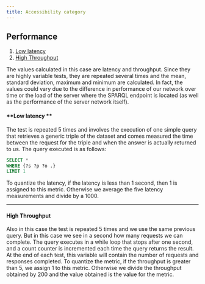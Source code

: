 ```yaml
---
title: Accessibility category
---
```


## Performance
1. [Low latency ](#low-latency)
2. [High Throughput](#high-throughput)

The values calculated in this case are latency and throughput. Since they are highly variable tests, they are repeated several times and the mean, standard deviation, maximum and minimum are calculated. In fact, the values could vary due to the difference in performance of our network over time or the load of the server where the SPARQL endpoint is located (as well as the performance of the server network itself).

#### **Low latency **
The test is repeated 5 times and involves the execution of one
simple query that retrieves a generic triple of the dataset and comes
measured the time between the request for the triple and when
the answer is actually returned to us.
The query executed is as follows:
```sql
SELECT *
WHERE {?s ?p ?o .}
LIMIT 1
```
To quantize the latency, if the latency is less than 1 second, then 1 is assigned to this metric. Otherwise we average the five latency measurements and divide by a 1000.

---
#### **High Throughput**
Also in this case the test is repeated 5 times and we use the same previous query. But in this case we see in a second how many requests we can complete. The query executes in a while loop that stops after one second, and a count counter is incremented each time the query returns the result. At the end of each test, this variable will contain the number of requests and responses completed. To quantize the metric, if the throughput is greater than 5, we assign 1 to this metric. Otherwise we divide the throughput obtained by 200 and the value obtained is the value for the metric.